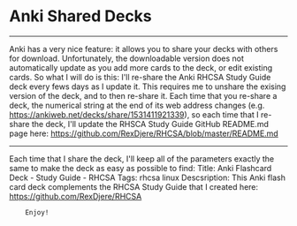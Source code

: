 # Anki Shared Decks
____________________________________________________________________________________________________________________________________________

Anki has a very nice feature: it allows you to share your decks with others for download. Unfortunately, the downloadable version does not automatically update as you add more cards to the deck, or edit existing cards.  So what I will do is this: I'll re-share the Anki RHCSA Study Guide deck every fews days as I update it. This requires me to unshare the exising version of the deck, and to then re-share it.  Each time that you re-share a deck, the numerical string at the end of its web address changes (e.g. https://ankiweb.net/decks/share/1531411921339), so each time that I re-share the deck, I'll update the RHSCA Study Guide GitHub README.md page here: https://github.com/RexDjere/RHCSA/blob/master/README.md
____________________________________________________________________________________________________________________________________________

Each time that I share the deck, I'll keep all of the parameters exactly the same to make the deck as easy as possible to find:
	Title:
		Anki Flashcard Deck - Study Guide - RHCSA
	Tags:
		rhcsa linux
	Descsription:
		This Anki flash card deck complements the RHCSA Study Guide that I created here:
		https://github.com/RexDjere/RHCSA

		Enjoy! 
	 
